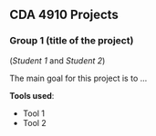 ## CDA 4910 Projects


### Group 1 (title of the project)
(_Student 1_ and _Student 2_)

The main goal for this project is to ...

**Tools used**:
- Tool 1 
- Tool 2
